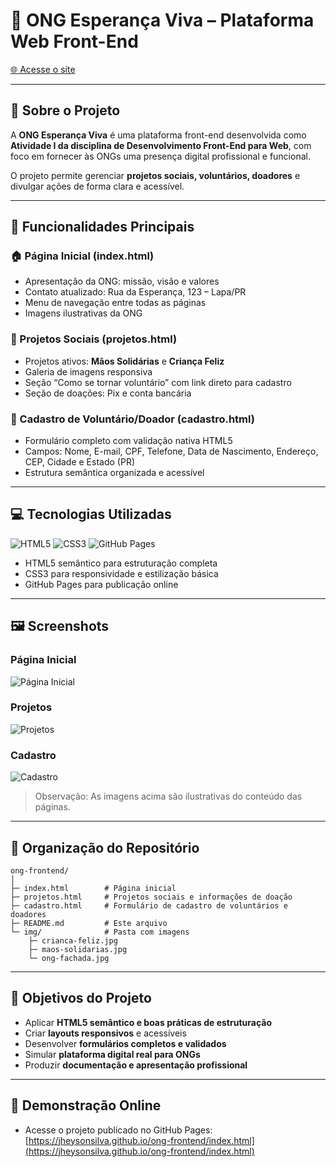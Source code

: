 # 🌟 ONG Esperança Viva – Plataforma Web Front-End

[🌐 Acesse o site](https://jheysonsilva.github.io/ong-frontend/index.html)

---

## **📖 Sobre o Projeto**

A **ONG Esperança Viva** é uma plataforma front-end desenvolvida como **Atividade I da disciplina de Desenvolvimento Front-End para Web**, com foco em fornecer às ONGs uma presença digital profissional e funcional.

O projeto permite gerenciar **projetos sociais, voluntários, doadores** e divulgar ações de forma clara e acessível.

---

## **🚀 Funcionalidades Principais**

### **🏠 Página Inicial (index.html)**

* Apresentação da ONG: missão, visão e valores
* Contato atualizado: Rua da Esperança, 123 – Lapa/PR
* Menu de navegação entre todas as páginas
* Imagens ilustrativas da ONG

### **📂 Projetos Sociais (projetos.html)**

* Projetos ativos: **Mãos Solidárias** e **Criança Feliz**
* Galeria de imagens responsiva
* Seção “Como se tornar voluntário” com link direto para cadastro
* Seção de doações: Pix e conta bancária

### **📝 Cadastro de Voluntário/Doador (cadastro.html)**

* Formulário completo com validação nativa HTML5
* Campos: Nome, E-mail, CPF, Telefone, Data de Nascimento, Endereço, CEP, Cidade e Estado (PR)
* Estrutura semântica organizada e acessível

---

## **💻 Tecnologias Utilizadas**

![HTML5](https://img.shields.io/badge/HTML5-E34F26?style=flat\&logo=html5\&logoColor=white)
![CSS3](https://img.shields.io/badge/CSS3-1572B6?style=flat\&logo=css3\&logoColor=white)
![GitHub Pages](https://img.shields.io/badge/GitHub%20Pages-181717?style=flat\&logo=github\&logoColor=white)

* HTML5 semântico para estruturação completa
* CSS3 para responsividade e estilização básica
* GitHub Pages para publicação online

---

## **🖼 Screenshots**

### **Página Inicial**

![Página Inicial](https://raw.githubusercontent.com/jheysonsilva/ong-frontend/main/img/ong-fachada.jpg)

### **Projetos**

![Projetos](https://raw.githubusercontent.com/jheysonsilva/ong-frontend/main/img/maos-solidarias.jpg)

### **Cadastro**

![Cadastro](https://raw.githubusercontent.com/jheysonsilva/ong-frontend/main/img/crianca-feliz.jpg)

> Observação: As imagens acima são ilustrativas do conteúdo das páginas.

---

## **📂 Organização do Repositório**

```
ong-frontend/
│
├─ index.html        # Página inicial
├─ projetos.html     # Projetos sociais e informações de doação
├─ cadastro.html     # Formulário de cadastro de voluntários e doadores
├─ README.md         # Este arquivo
└─ img/              # Pasta com imagens
    ├─ crianca-feliz.jpg
    ├─ maos-solidarias.jpg
    └─ ong-fachada.jpg
```

---

## **🎯 Objetivos do Projeto**

* Aplicar **HTML5 semântico e boas práticas de estruturação**
* Criar **layouts responsivos** e acessíveis
* Desenvolver **formulários completos e validados**
* Simular **plataforma digital real para ONGs**
* Produzir **documentação e apresentação profissional**

---

## **🔗 Demonstração Online**

* Acesse o projeto publicado no GitHub Pages: [https://jheysonsilva.github.io/ong-frontend/index.html](https://jheysonsilva.github.io/ong-frontend/index.html)
